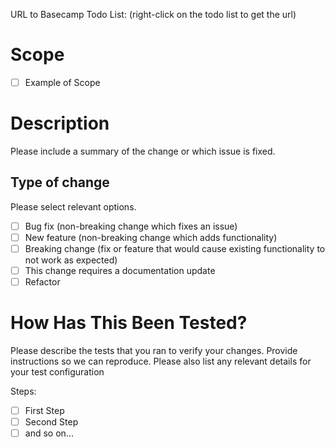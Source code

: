 URL to Basecamp Todo List: (right-click on the todo list to get the url)

# Scope
- [ ] Example of Scope

# Description
Please include a summary of the change or which issue is fixed.

## Type of change
Please select relevant options.

- [ ] Bug fix (non-breaking change which fixes an issue)
- [ ] New feature (non-breaking change which adds functionality)
- [ ] Breaking change (fix or feature that would cause existing functionality to not work as expected)
- [ ] This change requires a documentation update
- [ ] Refactor

# How Has This Been Tested?
Please describe the tests that you ran to verify your changes. Provide instructions so we can reproduce. Please also list any relevant details for your test configuration

Steps:
- [ ] First Step
- [ ] Second Step
- [ ] and so on...
